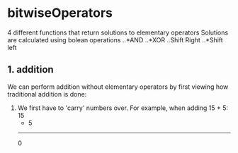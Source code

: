 # bitwiseOperators
4 different functions that return solutions to elementary operators
Solutions are calculated using bolean operations
..*AND
..*XOR
..Shift Right
..*Shift left


## 1. addition
We can perform addition without elementary operators by first viewing how traditional addition is done:
1. We first have to 'carry' numbers over. For example, when adding 15 + 5:
    15   
   + 5   
   ----   
     0
   



